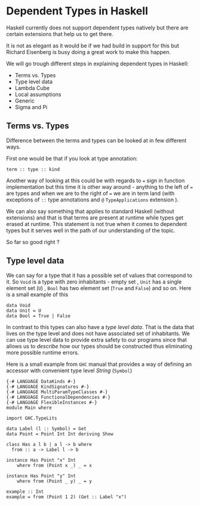 # Dependent Types in Haskell

Haskell currently does not support dependent types natively but there are certain extensions that help us to get there.

It is not as elegant as it would be if we had build in support for this but Richard Eisenberg is busy doing a great
work to make this happen. 

We will go trough different steps in explaining dependent types in Haskell:

* Terms vs. Types
* Type level data
* Lambda Cube
* Local assumptions
* Generic 
* Sigma and Pi

## Terms vs. Types
Difference between the terms and types can be looked at in few different ways. 

First one would be that if you look at type annotation:
```
term :: type :: kind
```

Another way of looking at this could be with regards to `=` sign in function implementation but this time it is other way around - anything to the left of `=` are types and when we are to the right of `=` we are in term land (with exceptions of  `::` type annotations and `@` `TypeApplications` extension  ).

We can also say something that applies to standard Haskell (without extensions) and that is that terms are present at runtime while types get erased at runtime. This statement is not true when it comes to dependent types but it serves well in the path of our understanding of the topic.

So far so good right ?

## Type level data
We can say for a type that it has a possible set of values that correspond to it. So `Void` is a type with zero inhabitants - empty set , `Unit` has a single element set (`U`) , `Bool` has two element set (`True` and `False`) and so on. Here is a small example of this

```
data Void 
data Unit = U
data Bool = True | False
```

In contrast to this types can also have a _type level data_. That is the data that lives on the type level and does not have associated set of inhabitants. We can use type level data to provide extra safety to our programs since that allows us to _describe_ how our types should be constructed thus eliminating more possible runtime errors. 

Here is a small example from `GHC` manual that provides a way of defining an accessor with convenient type level _String_ (`Symbol`) 
```
{-# LANGUAGE DataKinds #-}
{-# LANGUAGE KindSignatures #-}
{-# LANGUAGE MultiParamTypeClasses #-}
{-# LANGUAGE FunctionalDependencies #-}
{-# LANGUAGE FlexibleInstances #-}
module Main where

import GHC.TypeLits

data Label (l :: Symbol) = Get
data Point = Point Int Int deriving Show

class Has a l b | a l -> b where
  from :: a -> Label l -> b

instance Has Point "x" Int
    where from (Point x _) _ = x

instance Has Point "y" Int
    where from (Point _ y) _ = y

example :: Int
example = from (Point 1 2) (Get :: Label "x")

```


